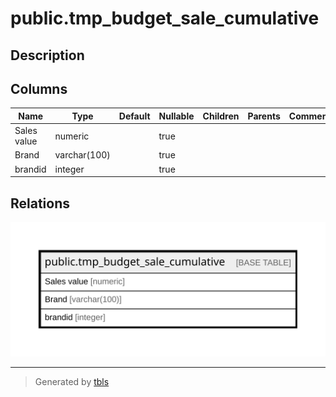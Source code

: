 # public.tmp_budget_sale_cumulative

## Description

## Columns

| Name | Type | Default | Nullable | Children | Parents | Comment |
| ---- | ---- | ------- | -------- | -------- | ------- | ------- |
| Sales value | numeric |  | true |  |  |  |
| Brand | varchar(100) |  | true |  |  |  |
| brandid | integer |  | true |  |  |  |

## Relations

![er](public.tmp_budget_sale_cumulative.svg)

---

> Generated by [tbls](https://github.com/k1LoW/tbls)
